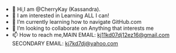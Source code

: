- 👋 Hi,I am @CherryKay (Kassandra).
- 👀 I am interested in Learning ALL I can!
- 🌱 I’m currently learning how to navigate GitHub.com
- 💞️ I’m looking to collaborate on Anything that interests me
- 📫 How to reach me,MAIN EMAIL: kj11kd07dj12ez16@gmail.com
        SECONDARY EMAIL: kj7kd7dj@yahoo.com

<!---
CherryKay/CherryKay is a ✨ special ✨ repository because its `README.md` (this file) appears on your GitHub profile.
You can click the Preview link to take a look at your changes.
--->
